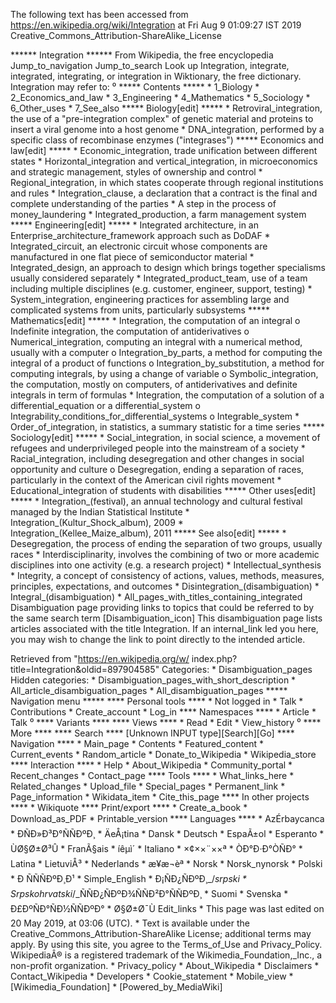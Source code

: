 The following text has been accessed from https://en.wikipedia.org/wiki/Integration at Fri Aug 9 01:09:27 IST 2019
Creative_Commons_Attribution-ShareAlike_License




















****** Integration ******
From Wikipedia, the free encyclopedia
Jump_to_navigation Jump_to_search
 Look up Integration, integrate, integrated, integrating, or integration in
 Wiktionary, the free dictionary.
Integration may refer to:
⁰
***** Contents *****
    * 1_Biology
    * 2_Economics_and_law
    * 3_Engineering
    * 4_Mathematics
    * 5_Sociology
    * 6_Other_uses
    * 7_See_also
***** Biology[edit] *****
    * Retroviral_integration, the use of a "pre-integration complex" of genetic
      material and proteins to insert a viral genome into a host genome
    * DNA_integration, performed by a specific class of recombinase enzymes
      ("integrases")
***** Economics and law[edit] *****
    * Economic_integration, trade unification between different states
    * Horizontal_integration and vertical_integration, in microeconomics and
      strategic management, styles of ownership and control
    * Regional_integration, in which states cooperate through regional
      institutions and rules
    * Integration_clause, a declaration that a contract is the final and
      complete understanding of the parties
    * A step in the process of money_laundering
    * Integrated_production, a farm management system
***** Engineering[edit] *****
    * Integrated architecture, in an Enterprise_architecture_framework approach
      such as DoDAF
    * Integrated_circuit, an electronic circuit whose components are
      manufactured in one flat piece of semiconductor material
    * Integrated_design, an approach to design which brings together
      specialisms usually considered separately
    * Integrated_product_team, use of a team including multiple disciplines
      (e.g. customer, engineer, support, testing)
    * System_integration, engineering practices for assembling large and
      complicated systems from units, particularly subsystems
***** Mathematics[edit] *****
    * Integration, the computation of an integral
          o Indefinite integration, the computation of antiderivatives
          o Numerical_integration, computing an integral with a numerical
            method, usually with a computer
          o Integration_by_parts, a method for computing the integral of a
            product of functions
          o Integration_by_substitution, a method for computing integrals, by
            using a change of variable
          o Symbolic_integration, the computation, mostly on computers, of
            antiderivatives and definite integrals in term of formulas
    * Integration, the computation of a solution of a differential_equation or
      a differential_system
          o Integrability_conditions_for_differential_systems
          o Integrable_system
    * Order_of_integration, in statistics, a summary statistic for a time
      series
***** Sociology[edit] *****
    * Social_integration, in social science, a movement of refugees and
      underprivileged people into the mainstream of a society
    * Racial_integration, including desegregation and other changes in social
      opportunity and culture
          o Desegregation, ending a separation of races, particularly in the
            context of the American civil rights movement
    * Educational_integration of students with disabilities
***** Other uses[edit] *****
    * Integration_(festival), an annual technology and cultural festival
      managed by the Indian Statistical Institute
    * Integration_(Kultur_Shock_album), 2009
    * Integration_(Kellee_Maize_album), 2011
***** See also[edit] *****
    * Desegregation, the process of ending the separation of two groups,
      usually races
    * Interdisciplinarity, involves the combining of two or more academic
      disciplines into one activity (e.g. a research project)
    * Intellectual_synthesis
    * Integrity, a concept of consistency of actions, values, methods,
      measures, principles, expectations, and outcomes
    * Disintegration_(disambiguation)
    * Integral_(disambiguation)
    * All_pages_with_titles_containing_integrated
                      Disambiguation page providing links to topics that could
                      be referred to by the same search term
[Disambiguation_icon] This disambiguation page lists articles associated with
                      the title Integration.
                      If an internal_link led you here, you may wish to change
                      the link to point directly to the intended article.

Retrieved from "https://en.wikipedia.org/w/
index.php?title=Integration&oldid=897904585"
Categories:
    * Disambiguation_pages
Hidden categories:
    * Disambiguation_pages_with_short_description
    * All_article_disambiguation_pages
    * All_disambiguation_pages
***** Navigation menu *****
**** Personal tools ****
    * Not logged in
    * Talk
    * Contributions
    * Create_account
    * Log_in
**** Namespaces ****
    * Article
    * Talk
⁰
**** Variants ****
**** Views ****
    * Read
    * Edit
    * View_history
⁰
**** More ****
**** Search ****
[Unknown INPUT type][Search][Go]
**** Navigation ****
    * Main_page
    * Contents
    * Featured_content
    * Current_events
    * Random_article
    * Donate_to_Wikipedia
    * Wikipedia_store
**** Interaction ****
    * Help
    * About_Wikipedia
    * Community_portal
    * Recent_changes
    * Contact_page
**** Tools ****
    * What_links_here
    * Related_changes
    * Upload_file
    * Special_pages
    * Permanent_link
    * Page_information
    * Wikidata_item
    * Cite_this_page
**** In other projects ****
    * Wikiquote
**** Print/export ****
    * Create_a_book
    * Download_as_PDF
    * Printable_version
**** Languages ****
    * AzÉrbaycanca
    * ÐÑÐ»Ð³Ð°ÑÑÐºÐ¸
    * ÄeÅ¡tina
    * Dansk
    * Deutsch
    * EspaÃ±ol
    * Esperanto
    * ÙØ§Ø±Ø³Û
    * FranÃ§ais
    * íêµ­ì´
    * Italiano
    * ×¢××¨××ª
    * ÒÐ°Ð·Ð°ÒÑÐ°
    * Latina
    * LietuviÅ³
    * Nederlands
    * æ¥æ¬èª
    * Norsk
    * Norsk_nynorsk
    * Polski
    * Ð ÑÑÑÐºÐ¸Ð¹
    * Simple_English
    * Ð¡ÑÐ¿ÑÐºÐ¸_/_srpski
    * Srpskohrvatski_/_ÑÑÐ¿ÑÐºÐ¾ÑÑÐ²Ð°ÑÑÐºÐ¸
    * Suomi
    * Svenska
    * Ð£ÐºÑÐ°ÑÐ½ÑÑÐºÐ°
    * Ø§Ø±Ø¯Ù
Edit_links
    * This page was last edited on 20 May 2019, at 03:06 (UTC).
    * Text is available under the Creative_Commons_Attribution-ShareAlike
      License; additional terms may apply. By using this site, you agree to the
      Terms_of_Use and Privacy_Policy. WikipediaÂ® is a registered trademark of
      the Wikimedia_Foundation,_Inc., a non-profit organization.
    * Privacy_policy
    * About_Wikipedia
    * Disclaimers
    * Contact_Wikipedia
    * Developers
    * Cookie_statement
    * Mobile_view
    * [Wikimedia_Foundation]
    * [Powered_by_MediaWiki]
